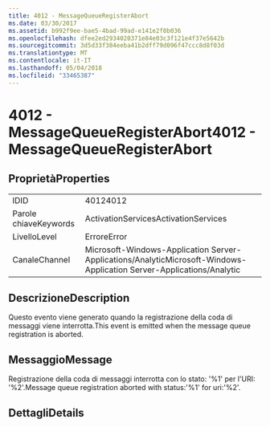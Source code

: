 ```yaml
---
title: 4012 - MessageQueueRegisterAbort
ms.date: 03/30/2017
ms.assetid: b992f9ee-bae5-4bad-99ad-e141e2f0b036
ms.openlocfilehash: dfee2ed2934020371e84e03c3f121e4f37e5642b
ms.sourcegitcommit: 3d5d33f384eeba41b2dff79d096f47ccc8d8f03d
ms.translationtype: MT
ms.contentlocale: it-IT
ms.lasthandoff: 05/04/2018
ms.locfileid: "33465387"
---
```

# <a name="4012---messagequeueregisterabort"></a><span data-ttu-id="ef2f0-102">4012 - MessageQueueRegisterAbort</span><span class="sxs-lookup"><span data-stu-id="ef2f0-102">4012 - MessageQueueRegisterAbort</span></span>
## <a name="properties"></a><span data-ttu-id="ef2f0-103">Proprietà</span><span class="sxs-lookup"><span data-stu-id="ef2f0-103">Properties</span></span>  
  
|||  
|-|-|  
|<span data-ttu-id="ef2f0-104">ID</span><span class="sxs-lookup"><span data-stu-id="ef2f0-104">ID</span></span>|<span data-ttu-id="ef2f0-105">4012</span><span class="sxs-lookup"><span data-stu-id="ef2f0-105">4012</span></span>|  
|<span data-ttu-id="ef2f0-106">Parole chiave</span><span class="sxs-lookup"><span data-stu-id="ef2f0-106">Keywords</span></span>|<span data-ttu-id="ef2f0-107">ActivationServices</span><span class="sxs-lookup"><span data-stu-id="ef2f0-107">ActivationServices</span></span>|  
|<span data-ttu-id="ef2f0-108">Livello</span><span class="sxs-lookup"><span data-stu-id="ef2f0-108">Level</span></span>|<span data-ttu-id="ef2f0-109">Errore</span><span class="sxs-lookup"><span data-stu-id="ef2f0-109">Error</span></span>|  
|<span data-ttu-id="ef2f0-110">Canale</span><span class="sxs-lookup"><span data-stu-id="ef2f0-110">Channel</span></span>|<span data-ttu-id="ef2f0-111">Microsoft-Windows-Application Server-Applications/Analytic</span><span class="sxs-lookup"><span data-stu-id="ef2f0-111">Microsoft-Windows-Application Server-Applications/Analytic</span></span>|  
  
## <a name="description"></a><span data-ttu-id="ef2f0-112">Descrizione</span><span class="sxs-lookup"><span data-stu-id="ef2f0-112">Description</span></span>  
 <span data-ttu-id="ef2f0-113">Questo evento viene generato quando la registrazione della coda di messaggi viene interrotta.</span><span class="sxs-lookup"><span data-stu-id="ef2f0-113">This event is emitted when the message queue registration is aborted.</span></span>  
  
## <a name="message"></a><span data-ttu-id="ef2f0-114">Messaggio</span><span class="sxs-lookup"><span data-stu-id="ef2f0-114">Message</span></span>  
 <span data-ttu-id="ef2f0-115">Registrazione della coda di messaggi interrotta con lo stato: '%1' per l'URI: '%2'.</span><span class="sxs-lookup"><span data-stu-id="ef2f0-115">Message queue registration aborted with status:'%1' for uri:'%2'.</span></span>  
  
## <a name="details"></a><span data-ttu-id="ef2f0-116">Dettagli</span><span class="sxs-lookup"><span data-stu-id="ef2f0-116">Details</span></span>
